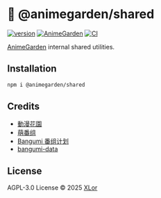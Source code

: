 # 🌸 @animegarden/shared

[![version](https://img.shields.io/npm/v/@animegarden/shared?label=@animegarden/shared)](https://www.npmjs.com/package/@animegarden/shared)
[![AnimeGarden](https://img.shields.io/endpoint?url=https://pages.onekuma.cn/project/animegarden&label=AnimeGarden)](https://animes.garden)
[![CI](https://github.com/yjl9903/AnimeGarden/actions/workflows/ci.yml/badge.svg)](https://github.com/yjl9903/AnimeGarden/actions/workflows/ci.yml)

[AnimeGarden](https://animes.garden/) internal shared utilities.

## Installation

```bash
npm i @animegarden/shared
```

## Credits

+ [動漫花園](https://share.dmhy.org/)
+ [萌番组](https://bangumi.moe/)
+ [Bangumi 番组计划](https://bgm.tv/)
+ [bangumi-data](https://github.com/bangumi-data/bangumi-data)

## License

AGPL-3.0 License © 2025 [XLor](https://github.com/yjl9903)
